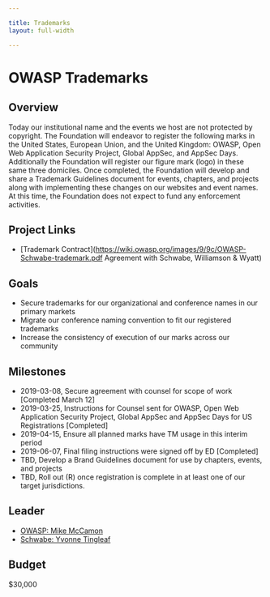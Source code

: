 ```yaml
---

title: Trademarks
layout: full-width

---
```


# OWASP Trademarks

## Overview

Today our institutional name and the events we host are not protected by copyright. The Foundation will endeavor to register the following marks in the United States, European Union, and the United Kingdom: OWASP, Open Web Application Security Project, Global AppSec, and AppSec Days. Additionally the Foundation will register our figure mark (logo) in these same three domiciles. Once completed, the Foundation will develop and share a Trademark Guidelines document for events, chapters, and projects along with implementing these changes on our websites and event names. At this time, the Foundation does not expect to fund any enforcement activities.

## Project Links
* [Trademark Contract](https://wiki.owasp.org/images/9/9c/OWASP-Schwabe-trademark.pdf Agreement with Schwabe, Williamson & Wyatt)

## Goals 
* Secure trademarks for our organizational and conference names in our primary markets
* Migrate our conference naming convention to fit our registered trademarks
* Increase the consistency of execution of our marks across our community

## Milestones

* 2019-03-08, Secure agreement with counsel for scope of work [Completed March 12]
* 2019-03-25, Instructions for Counsel sent for OWASP, Open Web Application Security Project, Global AppSec and AppSec Days for US Registrations [Completed]
* 2019-04-15, Ensure all planned marks have TM usage in this interim period
* 2019-06-07, Final filing instructions were signed off by ED [Completed]
* TBD, Develop a Brand Guidelines document for use by chapters, events, and projects
* TBD, Roll out (R) once registration is complete in at least one of our target jurisdictions.

## Leader

* [OWASP: Mike McCamon](mailto:mike.mccamon@owasp.com?subject=Trademark%20Project)
* [Schwabe: Yvonne Tingleaf](mailto:ytingleaf@schwabe.com?subject=OWASP%20Trademark%20Project)

## Budget

$30,000
